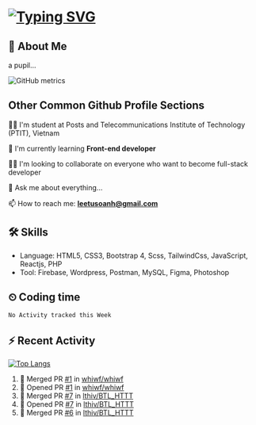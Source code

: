 # [![Typing SVG](https://readme-typing-svg.herokuapp.com?color=%23FFC83D&lines=Hi%2C+I'm+Le%2C+Tu+Oanh+%F0%9F%91%8B)](https://git.io/typing-svg)

## 🚀 About Me
a pupil...

![GitHub metrics](https://metrics.lecoq.io/whiwf)  

## Other Common Github Profile Sections
👩‍🎓 I'm student at Posts and Telecommunications Institute of Technology (PTIT), Vietnam

🌱 I'm currently learning **Front-end developer**

👯‍♀️ I'm looking to collaborate on everyone who want to become full-stack developer

💬 Ask me about everything...

📫 How to reach me: **leetusoanh@gmail.com**



## 🛠 Skills
- Language: HTML5, CSS3, Bootstrap 4, Scss, TailwindCss, JavaScript, Reactjs, PHP
- Tool: Firebase, Wordpress, Postman, MySQL, Figma, Photoshop

## ⏲ Coding time
<!--START_SECTION:waka-->
```text
No Activity tracked this Week
```
<!--END_SECTION:waka-->

## ⚡ Recent Activity
[![Top Langs](https://github-readme-stats.vercel.app/api/top-langs/?username=whiwf&layout=compact&theme=radical&hide=css)](https://github.com/anuraghazra/github-readme-stats)

<!--START_SECTION:activity-->
1. 🎉 Merged PR [#1](https://github.com/whiwf/whiwf/pull/1) in [whiwf/whiwf](https://github.com/whiwf/whiwf)
2. 💪 Opened PR [#1](https://github.com/whiwf/whiwf/pull/1) in [whiwf/whiwf](https://github.com/whiwf/whiwf)
3. 🎉 Merged PR [#7](https://github.com/lthiv/BTL_HTTT/pull/7) in [lthiv/BTL_HTTT](https://github.com/lthiv/BTL_HTTT)
4. 💪 Opened PR [#7](https://github.com/lthiv/BTL_HTTT/pull/7) in [lthiv/BTL_HTTT](https://github.com/lthiv/BTL_HTTT)
5. 🎉 Merged PR [#6](https://github.com/lthiv/BTL_HTTT/pull/6) in [lthiv/BTL_HTTT](https://github.com/lthiv/BTL_HTTT)
<!--END_SECTION:activity-->
